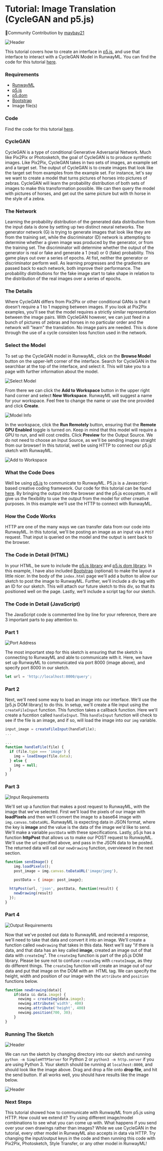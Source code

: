 
# Tutorial: Image Translation (CycleGAN and p5.js)

🎉Community Contribution by [maybay21](https://github.com/maybay21)

![Header](assets/images/tutorials/tutorial_p5_cyclegan/header.png)

This tutorial covers how to create an interface in [p5.js](https://p5js.org/download/), and use that interface to interact with a CycleGAN Model in RunwayML. You can find the code for this tutorial [here](https://github.com/runwayml/p5js/tree/master/CycleGAN).

### Requirements
- [RunwayML](https://runwayml.com/)
- [p5.js](https://p5js.org/download/)
- [p5.dom](https://p5js.org/reference/#/libraries/p5.dom)
- [Bootstrap](https://getbootstrap.com/)
- Image file(s)

### Code
Find the code for this tutorial [here](https://github.com/runwayml/p5js/tree/master/CycleGAN/CycleGAN_HTTP).

### CycleGAN
CycleGAN is a type of conditional Generative Adversarial Network. Much like Pix2Pix or Photosketch, the goal of CycleGAN is to produce synthetic images. Like Pix2Pix, CycleGAN takes in two sets of images, an example set and a target set. The output of CycleGAN is to create images that look like the target set from examples from the example set. For instance, let's say we want to create a model that turns pictures of horses into pictures of zebras. CycleGAN will learn the probability distribution of both sets of images to make this transformation possible. We can then query the model with pictures of horses, and get out the same picture but with th horse in the style of a zebra.

### The Network
Learning the probability distribution of the generated data distribution from the input data is done by setting up two distinct neural networks. The generator network (G) is trying to generate images that look like they are from the training set, while the discriminator (D) network is attempting to determine whether a given image was produced by the generator, or from the training set. The discriminator will determine whether the output of the generator is real or fake and generate a 1 (real) or 0 (fake) probability. This game plays out over a series of epochs. At fist, neither the generator or discriminator perform well. As learning progresses and the gradients are passed back to each network, both improve their performance. The probability distributions for the fake image start to take shape in relation to the distribution of the real images over a series of epochs. 

### The Details
Where CycleGAN differs from Pix2Pix or other conditional GANs is that it doesn't require a 1 to 1 mapping between images. If you look at Pix2Pix examples, you'll see that the model requires a strictly similar representation between the image pairs. With CycleGAN however, we can just feed in a bunch of pictures of zebras and horses in no particular order and the network will "learn" the translation. No image pairs are needed. This is done through the use of a cycle consisten loss function used in the network.

### Select the Model
To set up the CycleGAN model in RunwayML, click on the **Browse Model** button on the upper-left corner of the interface. Search for CycleGAN in the searchbar at the top of the interface, and select it. This will take you to a page with further information about the model. 

![Select Model](assets/images/tutorials/tutorial_p5_cyclegan/selection.png)

From there we can click the **Add to Workspace** button in the upper right hand corner and select **New Workspace**. RunwayML will suggest a name for your workspace. Feel free to change the name or use the one provided and click **Create**. 

![Model Info](assets/images/tutorials/tutorial_p5_cyclegan/info.png)

In the workspace, click the **Run Remotely** button, ensuring that the **Remote GPU Enabled** toggle is turned on. Keep in mind that this model will require a GPU to run, and will cost credits. Click **Preview** for the Output Source. We do not need to choose an Input Source, as we'll be sending images straight from our browser! In this tutorial, well be using HTTP to connect our p5.js sketch with RunwayML. 


![Add to Workspace](assets/images/tutorials/tutorial_p5_cyclegan/interface.png)

### What the Code Does
Well be using [p5.js](https://p5js.org) to communicate to RunwayML. P5.js is a Javascript-based creative coding framework. Our code for this tutorial can be found [here](https://github.com/runwayml/p5js/tree/master/CycleGAN). By bringing the output into the browser and the p5.js ecosystem, it will give us the flexibility to use the output from the model for other creative purposes. In this example we'll use the HTTP to connect with RunwayML. 

### How the Code Works
HTTP are one of the many ways we can transfer data from our code into RunwayML. In this tutorial, we'll be posting an image as an input via a `POST` request. That input is queried on the model and the output is sent back to the browser.

### The Code in Detail (HTML)
In your HTML, be sure to include the [p5.js library](https://p5js.org/download/) and [p5.js dom library](https://p5js.org/reference/#/libraries/p5.dom). In this example, I have also included [Bootstrap](https://getbootstrap.com/) (optional) to make the layout a little nicer. In the body of the `index.html` page we'll add a button to allow our sketch to post the image to RunwayML. Further, we'll include a div tag with an ID for our sketch. This will attach our future sketch to this div, so that its positioned well on the page. Lastly, we'll include a script tag for our sketch.

### The Code in Detail (JavaScript)
The JavaScript code is commented line by line for your reference, there are 3 important parts to pay attention to.  

### Part 1

![Port Address](assets/images/tutorials/tutorial_p5_cyclegan/port.png)


The most important step for this sketch is ensuring that the sketch is connecting to RunwayML and able to communicate with it. Here, we have set up RunwayML to communicated via port 8000 (image above), and specify port 8000 in our sketch.

```js
let url = 'http://localhost:8000/query';
```

### Part 2

Next, we'll need some way to load an image into our interface. We'll use the [p5.js DOM library] to do this. In setup, we'll create a file input using the `createFileInput` function. This function takes a callback function. Here we'll create a fucntion called `handleInput`. This `handleInput` function will check to see if the file is an image, and if so, will load the image into our `img` variable.
```js
input_image = createFileInput(handleFile);
...

...
function handleFile(file) {
  if (file.type === 'image') {
    img = loadImage(file.data);
  } else {
    img = null;
  }
}
```


### Part 3
![Input Requirements](assets/images/tutorials/tutorial_p5_cyclegan/input.png)

We'll set up a function that makes a post request to RunwayML, with the image that we've selected. First we'll load the pixels of our image with **loadPixels** and then we'll convert the image to a base64 image with `img.canvas.toDataURL`. RunwayML is expecting data in JSON format, where the key is **image** and the value is the data of the image we'd like to send. We'll make a variable `postData` with these specifications. Lastly, p5.js has a function **httpPost** that allows us to make our POST request to RunwayML. We'll use the url specified above, and pass in the JSON data to be posted. The returned data will call our `newDrawing` function, overviewed in the next section.
```js
function sendImage() {
    img.loadPixels();
    post_image = img.canvas.toDataURL('image/jpeg'),

    postData = { image: post_image};

  httpPost(url, 'json', postData, function(result) {
    newDrawing(result)
  });
}
```
  
### Part 4

![Output Requirements](assets/images/tutorials/tutorial_p5_photosketch/output.png)

Now that we've posted out data to RunwayML and recieved a response, we'll need to take that data and convert it into an image. We'll create a function called `newDrawing` that takes in this data. Next we'll say "if there is data, and that data has an key called **image**, created an image out of that data with `createImg`". The `createImg` function is part of the p5.js DOM library. Please be sure not to confuse `createImg` with `createImage`, as they do different things. The `createImg` function will create an image out of our data and put that image on the DOM with an <img> HTML tag. We can specify the height, width and position of our image with the `attribute` and `position` functions below.

```js  
function newDrawing(data){
    if(data && data.image) {
      newimg = createImg(data.image);
      newimg.attribute('width', 400)
      newimg.attribute('height', 400)
      newimg.position(700, 30);
    }
}
```

### Running The Sketch

![Header](assets/images/tutorials/tutorial_p5_cyclegan/start_interface.png)

We can run the sketch by changing directory into our sketch and running `python -m SimpleHTTPServer` for Python 2 or `python3 -m http.server` if you are using Python 3. Your sketch should be running at `localhost:8000`, and should look like the image above. Drag and drop a file onto **drop file**, and hit the send button. If all works well, you should have results like the image below.


![Header](assets/images/tutorials/tutorial_p5_cyclegan/header.png)



### Next Steps
This tutorial showed how to communicate with RunwayML from p5.js using HTTP. How could we extend it? Try using different image/model combinations to see what you can come up with. What happens if you send over your own drawings rather than images? While we use CycleGAN in the tutorial, every other model in RunwayML also accepts in data via HTTP. Try changing the input/output keys in the code and then running this code with Pix2Pix, Photosketch, Style Transfer, or any other model in RunwayML!